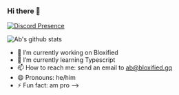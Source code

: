 ### Hi there 👋



[![Discord Presence](https://lanyard-profile-readme.vercel.app/api/800717399711023124)](https://discord.com/users/800717399711023124)

![Ab's github stats](https://github-readme-stats.vercel.app/api?username=TrvstxdAb0&count_private=true&show_icons=true&include_all_commits=true&hide_border=true&count_private=true&theme=radical&bg_color=00000000)

- 🔭 I’m currently working on Bloxified
- 🌱 I’m currently learning Typescript
- 📫 How to reach me: send an email to ab@bloxified.gq
- 😄 Pronouns: he/him
- ⚡ Fun fact: am pro
-->
